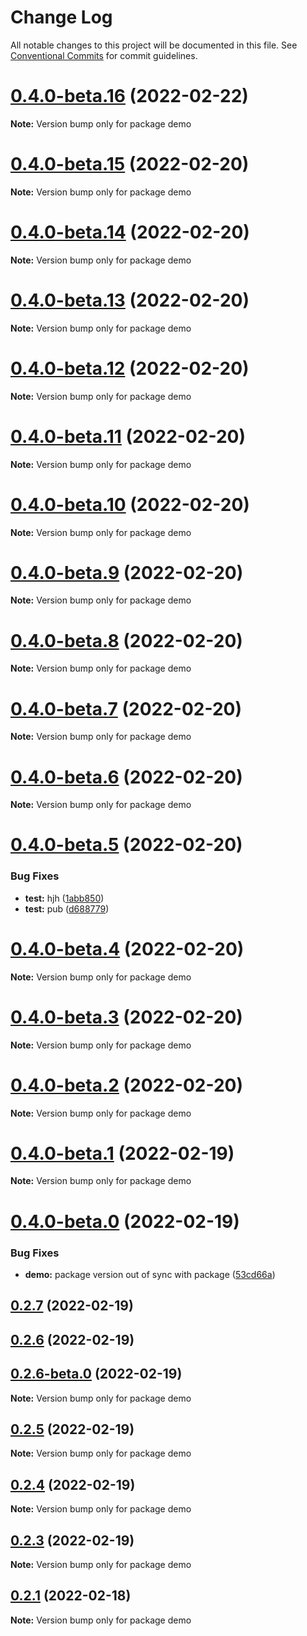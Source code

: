 # Change Log

All notable changes to this project will be documented in this file.
See [Conventional Commits](https://conventionalcommits.org) for commit guidelines.

# [0.4.0-beta.16](https://github.com/smerth/template-gatsby-theme/compare/v0.4.0-beta.15...v0.4.0-beta.16) (2022-02-22)

**Note:** Version bump only for package demo





# [0.4.0-beta.15](https://github.com/smerth/template-gatsby-theme/compare/v0.4.0-beta.14...v0.4.0-beta.15) (2022-02-20)

**Note:** Version bump only for package demo





# [0.4.0-beta.14](https://github.com/smerth/template-gatsby-theme/compare/v0.4.0-beta.13...v0.4.0-beta.14) (2022-02-20)

**Note:** Version bump only for package demo





# [0.4.0-beta.13](https://github.com/smerth/template-gatsby-theme/compare/v0.4.0-beta.12...v0.4.0-beta.13) (2022-02-20)

**Note:** Version bump only for package demo





# [0.4.0-beta.12](https://github.com/smerth/template-gatsby-theme/compare/v0.4.0-beta.11...v0.4.0-beta.12) (2022-02-20)

**Note:** Version bump only for package demo





# [0.4.0-beta.11](https://github.com/smerth/template-gatsby-theme/compare/v0.4.0-beta.10...v0.4.0-beta.11) (2022-02-20)

**Note:** Version bump only for package demo





# [0.4.0-beta.10](https://github.com/smerth/template-gatsby-theme/compare/v0.4.0-beta.9...v0.4.0-beta.10) (2022-02-20)

**Note:** Version bump only for package demo





# [0.4.0-beta.9](https://github.com/smerth/template-gatsby-theme/compare/v0.4.0-beta.8...v0.4.0-beta.9) (2022-02-20)

**Note:** Version bump only for package demo





# [0.4.0-beta.8](https://github.com/smerth/template-gatsby-theme/compare/v0.4.0-beta.7...v0.4.0-beta.8) (2022-02-20)

**Note:** Version bump only for package demo





# [0.4.0-beta.7](https://github.com/smerth/template-gatsby-theme/compare/v0.4.0-beta.6...v0.4.0-beta.7) (2022-02-20)

**Note:** Version bump only for package demo





# [0.4.0-beta.6](https://github.com/smerth/template-gatsby-theme/compare/v0.4.0-beta.5...v0.4.0-beta.6) (2022-02-20)

**Note:** Version bump only for package demo





# [0.4.0-beta.5](https://github.com/smerth/template-gatsby-theme/compare/v0.4.0-beta.4...v0.4.0-beta.5) (2022-02-20)


### Bug Fixes

* **test:** hjh ([1abb850](https://github.com/smerth/template-gatsby-theme/commit/1abb85098249a9a3fdde45359534ac6362074926))
* **test:** pub ([d688779](https://github.com/smerth/template-gatsby-theme/commit/d6887793dc8250e20ed63ad22987d6fcfe2c60d1))





# [0.4.0-beta.4](https://github.com/smerth/template-gatsby-theme/compare/v0.4.0-beta.3...v0.4.0-beta.4) (2022-02-20)

**Note:** Version bump only for package demo





# [0.4.0-beta.3](https://github.com/smerth/template-gatsby-theme/compare/v0.4.0-beta.2...v0.4.0-beta.3) (2022-02-20)

**Note:** Version bump only for package demo





# [0.4.0-beta.2](https://github.com/smerth/template-gatsby-theme/compare/v0.4.0-beta.1...v0.4.0-beta.2) (2022-02-20)

**Note:** Version bump only for package demo





# [0.4.0-beta.1](https://github.com/smerth/template-gatsby-theme/compare/v0.4.0-beta.0...v0.4.0-beta.1) (2022-02-19)

**Note:** Version bump only for package demo





# [0.4.0-beta.0](https://github.com/smerth/template-gatsby-theme/compare/v0.2.6-beta.0...v0.4.0-beta.0) (2022-02-19)


### Bug Fixes

* **demo:** package version out of sync with package ([53cd66a](https://github.com/smerth/template-gatsby-theme/commit/53cd66a1b3d80308205f451a0c5c21c54801b007))



## [0.2.7](https://github.com/smerth/template-gatsby-theme/compare/v0.2.6...v0.2.7) (2022-02-19)



## [0.2.6](https://github.com/smerth/template-gatsby-theme/compare/v0.2.5...v0.2.6) (2022-02-19)






## [0.2.6-beta.0](https://github.com/smerth/template-gatsby-theme/compare/v0.2.5...v0.2.6-beta.0) (2022-02-19)


**Note:** Version bump only for package demo





## [0.2.5](https://github.com/smerth/template-gatsby-theme/compare/v0.3.2...v0.2.5) (2022-02-19)

**Note:** Version bump only for package demo





## [0.2.4](https://github.com/smerth/template-gatsby-theme/compare/v0.2.3...v0.2.4) (2022-02-19)

**Note:** Version bump only for package demo





## [0.2.3](https://github.com/smerth/template-gatsby-theme/compare/v0.2.2...v0.2.3) (2022-02-19)

**Note:** Version bump only for package demo





## [0.2.1](https://github.com/smerth/template-gatsby-theme/compare/v0.3.0...v0.2.1) (2022-02-18)

**Note:** Version bump only for package demo

